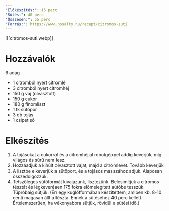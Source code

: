 ```yaml
---
"Előkészítés:": 15 perc
"Sütés:": 40 perc
"Összesen:": 55 perc
"Forrás:": https://www.nosalty.hu/recept/citromos-suti
---
```

![[citromos-suti.webp]]
# Hozzávalók
<span data-qty-parse>6 adag </span>

- 1 citromból nyert citromlé
- 3 citromból nyert citromhéj
- 150 g vaj (olvasztott)
- 150 g cukor
- 180 g finomliszt
- 1 tk sütőpor
- 3 db tojás
- 1 csipet só
# Elkészítés
1. A tojásokat a cukorral és a citromhéjjal robotgéppel addig keverjük, míg világos és sűrű nem lesz.
2. Hozzáadjuk a kihűlt olvasztott vajat, majd a citromlevet. Tovább keverjük
3. A lisztbe elkeverjük a sütőport, és a tojásos masszához adjuk. Alaposan összedolgozzuk.
4. Tetszőleges sütőformát kivajazunk, lisztezünk. Belesimítjuk a citromos tésztát és légkeverésen 175 fokra előmelegített sütőbe tesszük. Tűpróbáig sütjük. (Én egy kuglófformában készítettem, amiben kb. 8-10 centi magasan állt a tészta. Ennek a sütéséhez 40 perc kellett. Értelemszerűen, ha vékonyabbra sütjük, rövidül a sütési idő.)